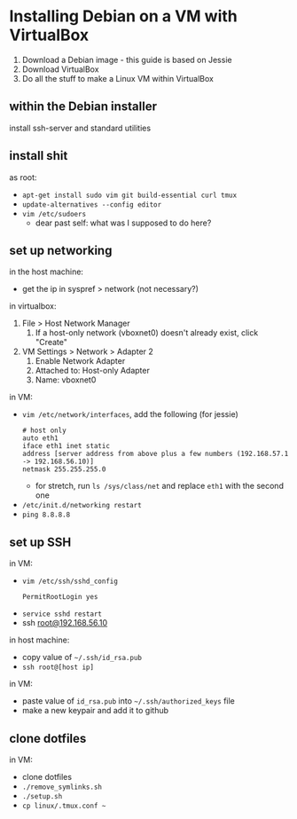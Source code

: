 # Installing Debian on a VM with VirtualBox

1. Download a Debian image - this guide is based on Jessie
1. Download VirtualBox
1. Do all the stuff to make a Linux VM within VirtualBox

## within the Debian installer
install ssh-server and standard utilities

## install shit
as root:
* `apt-get install sudo vim git build-essential curl tmux`
* `update-alternatives --config editor`
* `vim /etc/sudoers`
    * dear past self: what was I supposed to do here?

## set up networking
in the host machine:
* get the ip in syspref > network (not necessary?)

in virtualbox:
1. File > Host Network Manager
    1. If a host-only network (vboxnet0) doesn't already exist, click "Create"
1. VM Settings > Network > Adapter 2
    1. Enable Network Adapter
    1. Attached to: Host-only Adapter
    1. Name: vboxnet0

in VM:
* `vim /etc/network/interfaces`, add the following (for jessie)
    ```
    # host only
    auto eth1
    iface eth1 inet static
    address [server address from above plus a few numbers (192.168.57.1 -> 192.168.56.10)]
    netmask 255.255.255.0
    ```
    * for stretch, run `ls /sys/class/net` and replace `eth1` with the second one
* `/etc/init.d/networking restart`
* `ping 8.8.8.8`

## set up SSH
in VM:
* `vim /etc/ssh/sshd_config`
    ```
    PermitRootLogin yes
    ```
* `service sshd restart`
* ssh root@192.168.56.10

in host machine:
* copy value of `~/.ssh/id_rsa.pub`
* `ssh root@[host ip]`

in VM:
* paste value of `id_rsa.pub` into `~/.ssh/authorized_keys` file
* make a new keypair and add it to github

## clone dotfiles
in VM:
* clone dotfiles
* `./remove_symlinks.sh`
* `./setup.sh`
* `cp linux/.tmux.conf ~`

